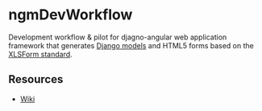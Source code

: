 # ngmDevWorkflow
Development workflow & pilot for djagno-angular web application framework that generates [Django models] and HTML5 forms based on the [XLSForm standard].

## Resources
* [Wiki](https://github.com/pfitzpaddy/ngmDevWorkflow/wiki)

[XLSForm standard]: http://xlsform.org/
[Django models]: https://docs.djangoproject.com/en/1.9/topics/db/models/
